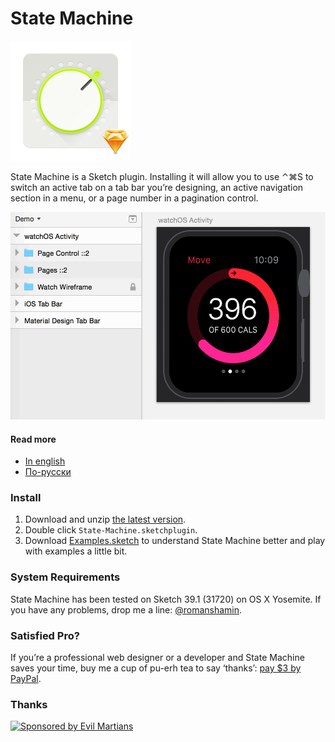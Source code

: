# State Machine

<img width="192" height="192" src="images/state-machine-icon@2x.png" title="State Machine Icon">

State Machine is a Sketch plugin. Installing it will allow you to use ⌃⌘S to switch an active tab on a tab bar you’re designing, an active navigation section in a menu, or a page number in a pagination control.

<img width="522" height="332" src="images/state-machine-demo@2x.gif" title="Demonstration">

#### Read more

* [In english]
* [По-русски]

[In english]: https://medium.com/@romanshamin/3337b8776b49
[По-русски]: https://medium.com/@romanshamin/bb453f46a788

### Install

1. Download and unzip [the latest version].
2. Double click `State-Machine.sketchplugin`.
3. Download [Examples.sketch] to understand State Machine better and play with examples a little bit.

[the latest version]: https://github.com/romashamin/statemachine-sketch/archive/master.zip
[Examples.sketch]: https://cdn.rawgit.com/romashamin/statemachine-sketch/master/Examples.sketch

### System Requirements

State Machine has been tested on Sketch 39.1 (31720) on OS X Yosemite. If you have any problems, drop me a line: [@romanshamin].

[@romanshamin]: https://twitter.com/romanshamin

### Satisfied Pro?

If you’re a professional web designer or a developer and State Machine saves your time, buy me a cup of pu-erh tea to say ‘thanks’: [pay $3 by PayPal].

[pay $3 by PayPal]: https://www.paypal.com/cgi-bin/webscr?cmd=_s-xclick&hosted_button_id=RRJZJRBE6SS46

### Thanks

<a href="https://evilmartians.com/?utm_source=state-machine">
<img src="https://evilmartians.com/badges/sponsored-by-evil-martians.svg" alt="Sponsored by Evil Martians" width="236" height="54"></a>
